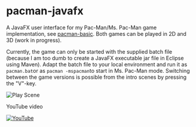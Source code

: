 # pacman-javafx

A JavaFX user interface for my Pac-Man/Ms. Pac-Man game implementation, see [pacman-basic](https://github.com/armin-reichert/pacman-basic). Both games can be played in 2D and 3D (work in progress).

Currently, the game can only be started with the supplied batch file (because I am too dumb to create a JavaFX executable jar file in Eclipse using Maven). Adapt the batch file to your local environment and run it as `pacman.bat`or as `pacman -mspacman`to start in Ms. Pac-Man mode. Switching between the game versions is possible from the intro scenes by pressing the "V"-key.

![Play Scene](https://github.com/armin-reichert/pacman-javafx/blob/main/pacman-ui-fx/doc/playscene3D.png)

YouTube video

[![YouTube](https://github.com/armin-reichert/pacman-javafx/blob/main/pacman-ui-fx/doc/thumbnail.jpg)](https://www.youtube.com/watch?v=6ztHwLJuPNw&t=298s)
